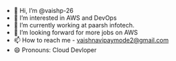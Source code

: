 - 👋 Hi, I’m @vaishp-26
- 👀 I’m interested in AWS and DevOps
- 🌱 I’m currently working at paarsh infotech.
- 💞️ I’m looking forward for more jobs on AWS
- 📫 How to reach me - vaishnavipaymode2@gmail.com
- 😄 Pronouns: Cloud Devloper


<!---
vaishp-26/vaishp-26 is a ✨ special ✨ repository because its `README.md` (this file) appears on your GitHub profile.
You can click the Preview link to take a look at your changes.
--->
